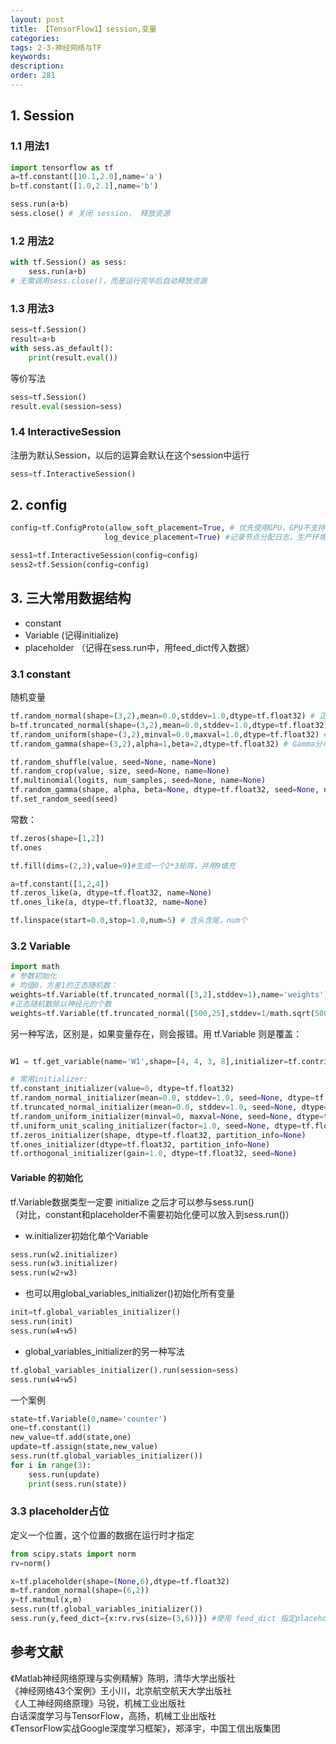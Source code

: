 ```yaml
---
layout: post
title: 【TensorFlow1】session,变量
categories:
tags: 2-3-神经网络与TF
keywords:
description:
order: 281
---
```


## 1. Session
### 1.1 用法1
```py
import tensorflow as tf
a=tf.constant([10.1,2.0],name='a')
b=tf.constant([1.0,2.1],name='b')

sess.run(a+b)
sess.close() # 关闭 session， 释放资源
```
### 1.2 用法2
```py
with tf.Session() as sess:
    sess.run(a+b)
# 无需调用sess.close()，而是运行完毕后自动释放资源
```
### 1.3 用法3
```py
sess=tf.Session()
result=a+b
with sess.as_default():
    print(result.eval())
```
等价写法
```py
sess=tf.Session()
result.eval(session=sess)
```
### 1.4 InteractiveSession
注册为默认Session，以后的运算会默认在这个session中运行
```py
sess=tf.InteractiveSession()
```

## 2. config
```py
config=tf.ConfigProto(allow_soft_placement=True, # 优先使用GPU，GPU不支持的时候换成CPU，而不是报错
                     log_device_placement=True) #记录节点分配日志，生产环境下可以设定为False以减小日志量

sess1=tf.InteractiveSession(config=config)
sess2=tf.Session(config=config)
```

## 3. 三大常用数据结构
- constant
- Variable (记得initialize)
- placeholder （记得在sess.run中，用feed_dict传入数据）


### 3.1 constant
随机变量
```py
tf.random_normal(shape=(3,2),mean=0.0,stddev=1.0,dtype=tf.float32) # 正态分布
b=tf.truncated_normal(shape=(3,2),mean=0.0,stddev=1.0,dtype=tf.float32) # 正态分布，如果离差超过2标准差，则重新随机
tf.random_uniform(shape=(3,2),minval=0.0,maxval=1.0,dtype=tf.float32) # 均匀分布
tf.random_gamma(shape=(3,2),alpha=1,beta=2,dtype=tf.float32) # Gamma分布

tf.random_shuffle(value, seed=None, name=None)
tf.random_crop(value, size, seed=None, name=None)
tf.multinomial(logits, num_samples, seed=None, name=None)
tf.random_gamma(shape, alpha, beta=None, dtype=tf.float32, seed=None, name=None)
tf.set_random_seed(seed)
```
常数：
```py
tf.zeros(shape=[1,2])
tf.ones

tf.fill(dims=(2,3),value=9)#生成一个2*3矩阵，并用9填充

a=tf.constant([1,2,4])
tf.zeros_like(a, dtype=tf.float32, name=None)
tf.ones_like(a, dtype=tf.float32, name=None)

tf.linspace(start=0.0,stop=1.0,num=5) # 含头含尾，num个
```
### 3.2 Variable
```py
import math
# 参数初始化
# 均值0，方差1的正态随机数：
weights=tf.Variable(tf.truncated_normal([3,2],stddev=1),name='weights')
#正态随机数除以神经元的个数
weights=tf.Variable(tf.truncated_normal([500,25],stddev=1/math.sqrt(500)),name='weights')


```

另一种写法，区别是，如果变量存在，则会报错。用 tf.Variable 则是覆盖：
```py

W1 = tf.get_variable(name='W1',shape=[4, 4, 3, 8],initializer=tf.contrib.layers.xavier_initializer(seed = 0))

# 常用initializer:
tf.constant_initializer(value=0, dtype=tf.float32)
tf.random_normal_initializer(mean=0.0, stddev=1.0, seed=None, dtype=tf.float32)
tf.truncated_normal_initializer(mean=0.0, stddev=1.0, seed=None, dtype=tf.float32)
tf.random_uniform_initializer(minval=0, maxval=None, seed=None, dtype=tf.float32)
tf.uniform_unit_scaling_initializer(factor=1.0, seed=None, dtype=tf.float32)
tf.zeros_initializer(shape, dtype=tf.float32, partition_info=None)
tf.ones_initializer(dtype=tf.float32, partition_info=None)
tf.orthogonal_initializer(gain=1.0, dtype=tf.float32, seed=None)
```

#### Variable 的初始化
tf.Variable数据类型一定要 initialize 之后才可以参与sess.run()   
（对比，constant和placeholder不需要初始化便可以放入到sess.run()）  
- w.initializer初始化单个Variable
```py
sess.run(w2.initializer)
sess.run(w3.initializer)
sess.run(w2+w3)
```
- 也可以用global_variables_initializer()初始化所有变量
```py
init=tf.global_variables_initializer()
sess.run(init)
sess.run(w4+w5)
```
- global_variables_initializer的另一种写法
```py
tf.global_variables_initializer().run(session=sess)
sess.run(w4+w5)
```


一个案例
```py
state=tf.Variable(0,name='counter')
one=tf.constant(1)
new_value=tf.add(state,one)
update=tf.assign(state,new_value)
sess.run(tf.global_variables_initializer())
for i in range(3):
    sess.run(update)
    print(sess.run(state))
```
### 3.3 placeholder占位
定义一个位置，这个位置的数据在运行时才指定
```py
from scipy.stats import norm
rv=norm()

x=tf.placeholder(shape=(None,6),dtype=tf.float32)
m=tf.random_normal(shape=(6,2))
y=tf.matmul(x,m)
sess.run(tf.global_variables_initializer())
sess.run(y,feed_dict={x:rv.rvs(size=(3,6))}) #使用 feed_dict 指定placeholder
```




## 参考文献
《Matlab神经网络原理与实例精解》陈明，清华大学出版社   
《神经网络43个案例》王小川，北京航空航天大学出版社  
《人工神经网络原理》马锐，机械工业出版社  
白话深度学习与TensorFlow，高扬，机械工业出版社  
《TensorFlow实战Google深度学习框架》，郑泽宇，中国工信出版集团
